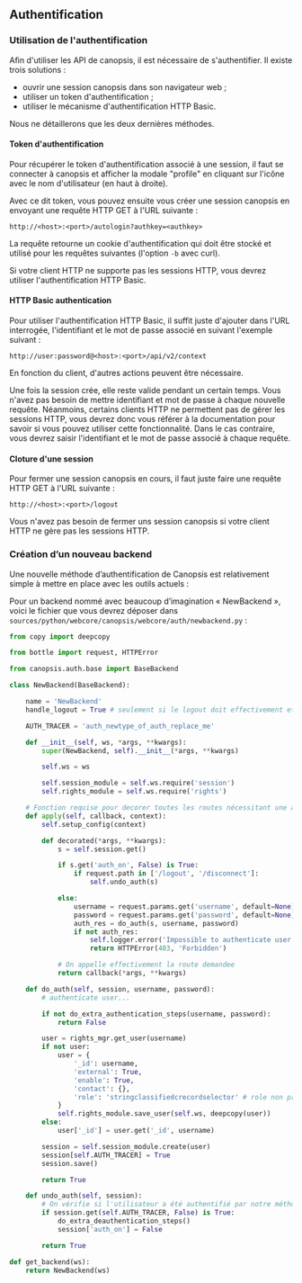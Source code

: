 ## Authentification

### Utilisation de l'authentification

Afin d'utiliser les API de canopsis, il est nécessaire de s'authentifier.
Il existe trois solutions :

  - ouvrir une session canopsis dans son navigateur web ;
  - utiliser un token d'authentification ;
  - utiliser le mécanisme d'authentification HTTP Basic.

Nous ne détaillerons que les deux dernières méthodes.

#### Token d'authentification

Pour récupérer le token d'authentification associé à une session, il faut se
connecter à canopsis et afficher la modale "profile" en cliquant sur l'icône
avec le nom d'utilisateur (en haut à droite).

Avec ce dit token, vous pouvez ensuite vous créer une session canopsis en
envoyant une requête HTTP GET à l'URL suivante :
```
http://<host>:<port>/autologin?authkey=<authkey>
```

La requête retourne un cookie d'authentification qui doit être stocké et
utilisé pour les requêtes suivantes (l'option `-b` avec curl).

Si votre client HTTP ne supporte pas les sessions HTTP, vous devrez
utiliser l'authentification HTTP Basic.


#### HTTP Basic authentication
Pour utiliser l'authentification HTTP Basic, il suffit juste d'ajouter
dans l'URL interrogée, l'identifiant et le mot de passe associé en suivant
l'exemple suivant :

```
http://user:password@<host>:<port>/api/v2/context
```

En fonction du client, d'autres actions peuvent être nécessaire.

Une fois la session crée, elle reste valide pendant un certain temps. Vous
n'avez pas besoin de mettre identifiant et mot de passe à chaque nouvelle
requête. Néanmoins, certains clients HTTP ne permettent pas de gérer les
sessions HTTP, vous devrez donc vous référer à la documentation pour savoir
si vous pouvez utiliser cette fonctionnalité. Dans le cas contraire, vous
devrez saisir l'identifiant et le mot de passe associé à chaque requête.

#### Cloture d'une session

Pour fermer une session canopsis en cours, il faut juste faire une
requête HTTP GET à l'URL suivante :
```
http://<host>:<port>/logout
```

Vous n'avez pas besoin de fermer uns session canopsis si votre client HTTP
ne gère pas les sessions HTTP.

### Création d’un nouveau backend

Une nouvelle méthode d’authentification de Canopsis est relativement simple à
mettre en place avec les outils actuels :

Pour un backend nommé avec beaucoup d’imagination « NewBackend », voici le
fichier que vous devrez déposer dans `sources/python/webcore/canopsis/webcore/auth/newbackend.py` :

```python
from copy import deepcopy

from bottle import request, HTTPError

from canopsis.auth.base import BaseBackend

class NewBackend(BaseBackend):

    name = 'NewBackend'
    handle_logout = True # seulement si le logout doit effectivement etre gere par vous.

    AUTH_TRACER = 'auth_newtype_of_auth_replace_me'

    def __init__(self, ws, *args, **kwargs):
        super(NewBackend, self).__init__(*args, **kwargs)

        self.ws = ws

        self.session_module = self.ws.require('session')
        self.rights_module = self.ws.require('rights')

    # Fonction requise pour decorer toutes les routes nécessitant une authentification.
    def apply(self, callback, context):
        self.setup_config(context)

        def decorated(*args, **kwargs):
            s = self.session.get()

            if s.get('auth_on', False) is True:
                if request.path in ['/logout', '/disconnect']:
                    self.undo_auth(s)

            else:
                username = request.params.get('username', default=None)
                password = request.params.get('password', default=None)
                auth_res = do_auth(s, username, password)
                if not auth_res:
                    self.logger.error('Impossible to authenticate user')
                    return HTTPError(403, 'Forbidden')

            # On appelle effectivement la route demandee
            return callback(*args, **kwargs)

    def do_auth(self, session, username, password):
        # authenticate user...

        if not do_extra_authentication_steps(username, password):
            return False

        user = rights_mgr.get_user(username)
        if not user:
            user = {
                '_id': username,
                'external': True,
                'enable': True,
                'contact': {},
                'role': 'stringclassifiedcrecordselector' # role non privilégié
            }
            self.rights_module.save_user(self.ws, deepcopy(user))
        else:
            user['_id'] = user.get('_id', username)

        session = self.session_module.create(user)
        session[self.AUTH_TRACER] = True
        session.save()

        return True

    def undo_auth(self, session):
        # On vérifie si l'utilisateur a été authentifié par notre méthode
        if session.get(self.AUTH_TRACER, False) is True:
            do_extra_deauthentication_steps()
            session['auth_on'] = False

        return True

def get_backend(ws):
    return NewBackend(ws)
```
